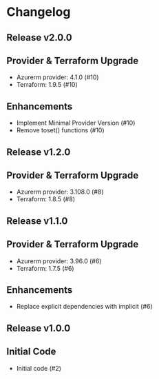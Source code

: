 # Changelog

## Release v2.0.0

## Provider & Terraform Upgrade
- Azurerm provider: 4.1.0 (#10)
- Terraform: 1.9.5 (#10)
## Enhancements
- Implement Minimal Provider Version (#10)
- Remove toset() functions (#10)
   
## Release v1.2.0

## Provider & Terraform Upgrade
- Azurerm provider: 3.108.0 (#8)
- Terraform: 1.8.5 (#8)
   
## Release v1.1.0

## Provider & Terraform Upgrade

- Azurerm provider: 3.96.0 (#6)
- Terraform: 1.7.5 (#6)

## Enhancements

- Replace explicit dependencies with implicit (#6)
   
## Release v1.0.0

## Initial Code

- Initial code (#2)


   